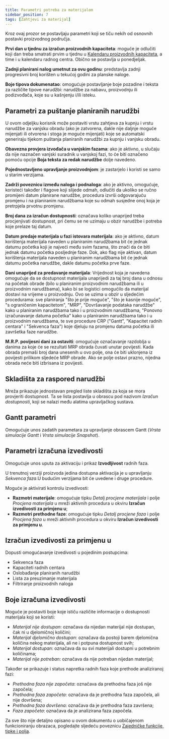 ```yaml
---
title: Parametri potreba za materijalom
sidebar_position: 7
tags: [Zahtjevi za materijal]
---
```


Kroz ovaj prozor se postavljaju parametri koji se tiču nekih od osnovnih postavki proizvodnog područja.  

**Prvi dan u tjednu za izračun proizvodnih kapaciteta**: moguće je odlučiti koji dan treba smatrati prvim u tjednu u [Kalendaru proizvodnih kapaciteta](/docs/configurations/tables/production/factory-calendar), a time i u kalendaru radnog centra. Obično se postavlja u ponedjeljak.

**Zadnji planirani nalog umetnut za ovu godinu**: predstavlja zadnji progresivni broj korišten u tekućoj godini za planske naloge. 

**Boje tipova dokumenatao**: omogućuje postavljanje boje pozadine i teksta za različite tipove narudžbi: narudžbe za nabavu, proizvodnju ili podizvođača, koje su u kašnjenju i/ili isteku.

## Parametri za puštanje planiranih narudžbi 

U ovom odjeljku korisnik može postaviti vrstu zahtjeva za kupnju i vrstu narudžbe za vanjsku obradu (ako je zatvorena, dakle nije daljnje moguće mijenjati ili otvorena i stoga je moguće mijenjati) koje se automatski generiraju tijekom puštanja planiranih narudžbi za kupnju i vanjsku obradu.

**Obavezna provjera izvođača u vanjskim fazama**: ako je aktivno, u slučaju da nije naznačen vanjski suradnik u vanjskoj fazi, to će biti označeno pomoću opcije **Boja teksta za redak narudžbe** dolje navedeno.   

**Pojednostavljeno upravljanje proizvodnjom**: je zastarjelo i koristi se samo u starim verzijama.

**Zadrži poveznicu između naloga i podnaloga**: ako je aktivno, omogućuje, koristeći također i flagove koji slijede odmah, odlučiti da ukoliko se ručno promijeni datum planirane narudžbe, procedura izvrši odgovarajuću promjenu i na planiranim narudžbama koje su odmah susjedne onoj koja je pretrpjela prvotnu promjenu.

**Broj dana za izračun dostupnosti**: označava koliko unaprijed treba procjenjivati dostupnost, pri čemu se ne uzimaju u obzir narudžbe i potreba koje prelaze taj datum.  

**Datum predaje materijala u fazi istovara materijala**: ako je aktivno, datum korištenja materijala naveden u planiranim narudžbama bit će jednak datumu početka koji je najveći među svim fazama, što znači da će biti jednak datumu početka posljednje faze. Dok, ako flag nije aktivan, datum korištenja materijala naveden u planiranim narudžbama bit će jednak datumu početka narudžbe, dakle datumu početka prve faze.

**Dani unaprijed za predavanje materijala**: Vrijednost koja je navedena omogućuje da se dostupnost materijala unaprijedi za taj broj dana u odnosu na početak obrade (bilo u planiranim proizvodnim narudžbama ili u proizvodnim narudžbama), kako bi se logistici omogućilo da materijal dostavi na vrijeme u proizvodnju. Ovo se uzima u obzir u sljedećim procedurama: sve planiranja "što je prije moguće", "što je kasnije moguće", "s ograničenim kapacitetom", "MRP", "Dovršavanje podataka narudžbe" kako u planiranim narudžbama tako i u proizvodnim narudžbama, "Ponovno izračunavanje datuma početka" kako u planiranim narudžbama tako i u proizvodnim narudžbama, te sve procedure CRP ("Gantt", "Kapacitet radnih centara" i "Sekvenca faza") koje djeluju na promjenu datuma početka ili završetka faze narudžbe.

**M.R.P. povijesni dani za ostaviti**: omogućuje označavanje razdoblja u danima za koje će se rezultati MRP obrada čuvati unutar povijesti. Kada obrada premaši broj dana unesenih u ovo polje, ona će biti uklonjena iz povijesti prilikom sljedeće MRP obrade. Ako se polje ostavi prazno, nijedna obrada neće biti izbrisana iz povijesti.

## Skladišta za raspored narudžbi  

Mreža prikazuje jednostavan pregled liste skladišta za koja se mora provjeriti dostupnost. Ta se lista postavlja u obrascu pod nazivom *Izračun dostupnosti*, koji se nalazi među alatima upravljačkog sustava.

## Gantt parametri  

Omogućuje unos zadatih parametara za upravljanje obrascem Gantt (*Vrsta simulacije Gantt* i *Vrsta simulacije Snapshot*).

## Parametri izračuna izvedivosti   

Omogućuje unos uputa za aktivaciju i prikaz **Izvodljivost** radnih faza.   

U trenutnoj verziji proizvoda jedina dostupna aktivacija je u upravljanju *Sekvenca faza*.U budućim verzijama bit će uvedene i druge procedure.  

Moguće je aktivirati kontrolu izvedivosti: 

- **Razmotri materijale**: omogućuje tipku *Detalj procjene materijala* i polje *Procjena materijala* u mreži aktivnih procedura u okviru **Izračun izvedivosti za primjenu u**;    
- **Razmotri prethodne faze**: omogućuje tipku *Detalj procjene faza* i polje *Procjena faza* u mreži aktivnih procedura u okviru **Izračun izvedivosti za primjenu u**.

## Izračun izvedivosti za primjenu u
Dopusti omogućavanje izvedivosti u pojedinim postupcima:
- Sekvenca faza
- Kapaciteti radnih centara
- Oslobađanje planiranih narudžbi
- Lista za preuzimanje materijala
- Filtriranje proizvodnih naloga  

## Boje izračuna izvedivosti

Moguće je postaviti boje koje ističu različite informacije o dostupnosti materijala koji se koristi:    
- *Materijal nije dostupan*: označava da nijedan materijal nije dostupan, čak ni u djelomičnoj količini;     
- *Materijal djelomično dostupan*: označava da postoji barem djelomična količina nekog materijala, ali ne i potpuna dostupnost svih;     
- *Materijal dostupan*: označava da su svi materijali dostupni u potrebnim količinama;     
- *Materijal nije potreban*: označava da nije potreban nijedan materijal;     

Također se prikazuje i status napretka radnih faza koje prethode analiziranoj fazi:    
- *Prethodna faza nije započeta*: označava da prethodna faza još nije započela;     
- *Prethodna faza započeta*: označava da je prethodna faza započela, ali nije dovršena;     
- *Prethodna faza dovršena*: označava da je prethodna faza završena;     
- *Faza započeta*: označava da je analizirana faza započela.    

Za sve što nije detaljno opisano u ovom dokumentu o uobičajenom funkcioniranju obrazaca, pogledajte sljedeću poveznicu [Zajedničke funkcije, tipke i polja](/docs/guide/common).